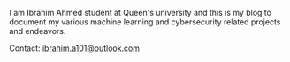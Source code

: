 I am Ibrahim Ahmed student at Queen's university and this is my blog to document my various machine learning and cybersecurity related projects and endeavors. 

Contact: ibrahim.a101@outlook.com
